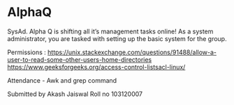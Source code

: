 # AlphaQ
SysAd. Alpha Q is shifting all it’s management tasks online! As a system administrator, you are tasked with setting up the basic system for the group.

Permissions : https://unix.stackexchange.com/questions/91488/allow-a-user-to-read-some-other-users-home-directories
https://www.geeksforgeeks.org/access-control-listsacl-linux/

Attendance - Awk and grep command

Submitted by Akash Jaiswal Roll no 103120007
